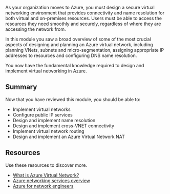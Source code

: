 As your organization moves to Azure, you must design a secure virtual networking environment that provides connectivity and name resolution for both virtual and on-premises resources. Users must be able to access the resources they need smoothly and securely, regardless of where they are accessing the network from.

In this module you saw a broad overview of some of the most crucial aspects of designing and planning an Azure virtual network, including planning VNets, subnets and micro-segmentation, assigning appropriate IP addresses to resources and configuring DNS name resolution.

You now have the fundamental knowledge required to design and implement virtual networking in Azure.

## Summary

Now that you have reviewed this module, you should be able to:

 -  Implement virtual networks
 -  Configure public IP services
 -  Design and implement name resolution
 -  Design and implement cross-VNET connectivity
 -  Implement virtual network routing
 -  Design and implement an Azure Virtual Network NAT

## Resources

Use these resources to discover more.

 -  [What is Azure Virtual Network?](https://docs.microsoft.com/en-us/azure/virtual-network/virtual-networks-overview)
 -  [Azure networking services overview](https://docs.microsoft.com/en-us/azure/networking/fundamentals/networking-overview)
 -  [Azure for network engineers](https://docs.microsoft.com/en-us/azure/networking/azure-for-network-engineers)

